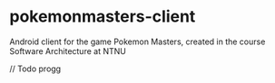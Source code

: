 # pokemonmasters-client
Android client for the game Pokemon Masters, created in the course Software Architecture at NTNU

// Todo progg
